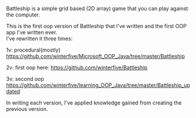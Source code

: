 Battleship is a simple grid based (2D array) game that you can play against the computer.

This is the first oop version of Battleship that I've written and the first OOP app I've written ever.  
I've rewritten it three times:

1v: procedural(mostly)		https://github.com/winterfive/Microsoft_OOP_Java/tree/master/Battleship

2v: first oop	      here: https://github.com/winterfive/Battleship

3v: second oop    https://github.com/winterfive/learning_OOP_Java/tree/master/Battleship_updated


In writing each version, I've applied knowledge gained from creating the previous version.
